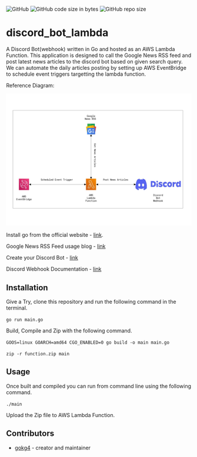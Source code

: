 ![GitHub](https://img.shields.io/github/license/gokg4/discord_bot_lambda) ![GitHub code size in bytes](https://img.shields.io/github/languages/code-size/gokg4/discord_bot_lambda) ![GitHub repo size](https://img.shields.io/github/repo-size/gokg4/discord_bot_lambda)

# discord_bot_lambda

A Discord Bot(webhook) written in Go and hosted as an AWS Lambda Function. This application is designed to call the Google News RSS feed and post latest news articles to the discord bot based on given search query. We can automate the daily articles posting by setting up AWS EventBridge to schedule event triggers targetting the lambda function.

Reference Diagram:

![reference diagram](AWS_Lambda.JPG)

Install go from the official website - [link](https://go.dev/dl/).

Google News RSS Feed usage blog - [link](https://newscatcherapi.com/blog/google-news-rss-search-parameters-the-missing-documentaiton)

Create your Discord Bot - [link](https://support.discord.com/hc/en-us/articles/360045093012)

Discord Webhook Documentation - [link](https://discord.com/developers/docs/resources/webhook)

## Installation

Give a Try, clone this repository and run the following command in the terminal.

```go run main.go```

Build, Compile and Zip with the following command.

```GOOS=linux GOARCH=amd64 CGO_ENABLED=0 go build -o main main.go```

```zip -r function.zip main```

## Usage

Once built and compiled you can run from command line using the following command.

```./main```

Upload the Zip file to AWS Lambda Function.

## Contributors

- [gokg4](https://github.com/gokg4) - creator and maintainer
